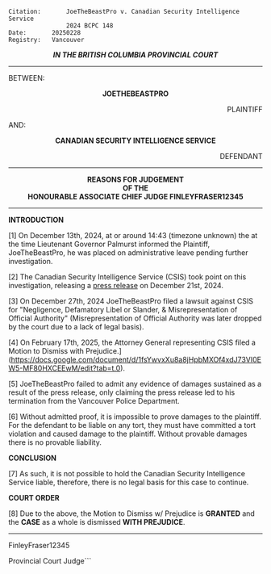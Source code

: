     Citation:       JoeTheBeastPro v. Canadian Security Intelligence Service
                	2024 BCPC 148
  	Date:		20250228
  	Registry:	Vancouver

<p align="center"><b><i>
				IN THE BRITISH COLUMBIA PROVINCIAL COURT
</b></i>

---

BETWEEN:
<p align="center"><b>		JOETHEBEASTPRO				</b>
<p align="right">		PLAINTIFF
<p>				AND:
<p align="center"><b>		CANADIAN SECURITY INTELLIGENCE SERVICE			</b>
<p align="right">		DEFENDANT

---
	
<p align="center"><b>		
				REASONS FOR JUDGEMENT
<br>				OF THE
<br>				HONOURABLE ASSOCIATE CHIEF JUDGE FINLEYFRASER12345

</b>

---

**INTRODUCTION**

[1] On December 13th, 2024, at or around 14:43 (timezone unknown) the at the time Lieutenant Governor Palmurst informed the Plaintiff, JoeTheBeastPro, he was placed on administrative leave pending further investigation. 

[2] The Canadian Security Intelligence Service (CSIS) took point on this investigation, releasing a [press release](https://drive.google.com/file/d/1RNt7NNzP_gVCOlYPYCe_MWp9KFmRIO0-/view) on December 21st, 2024. 

[3] On December 27th, 2024 JoeTheBeastPro filed a lawsuit against CSIS for "Negligence, Defamatory Libel or Slander, & Misrepresentation of Official Authority" (Misrepresentation of Official Authority was later dropped by the court due to a lack of legal basis).

[4] On February 17th, 2025, the Attorney General representing CSIS filed a Motion to Dismiss with Prejudice.](https://docs.google.com/document/d/1fsYwvxXu8a8jHpbMXOf4xdJ73VI0EW5-MF80HXCEEwM/edit?tab=t.0).

[5] JoeTheBeastPro failed to admit any evidence of damages sustained as a result of the press release, only claiming the press release led to his termination from the Vancouver Police Department.

[6] Without admitted proof, it is impossible to prove damages to the plaintiff. For the defendant to be liable on any tort, they must have committed a tort violation and caused damage to the plaintiff. Without provable damages there is no provable liability. 

**CONCLUSION**

[7] As such, it is not possible to hold the Canadian Security Intelligence Service liable, therefore, there is no legal basis for this case to continue.

**COURT ORDER**

[8] Due to the above, the Motion to Dismiss w/ Prejudice is **GRANTED** and the **CASE** as a whole is dismissed **WITH PREJUDICE**.

---

FinleyFraser12345
	
Provincial Court Judge```
